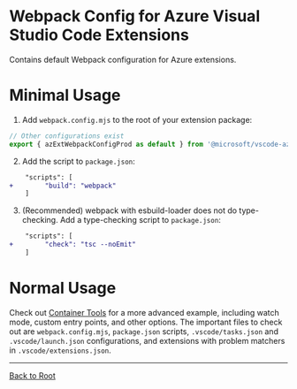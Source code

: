 # Webpack Config for Azure Visual Studio Code Extensions

Contains default Webpack configuration for Azure extensions.

# Minimal Usage

1. Add `webpack.config.mjs` to the root of your extension package:
```js
// Other configurations exist
export { azExtWebpackConfigProd as default } from '@microsoft/vscode-azext-eng/webpack';
```

2. Add the script to `package.json`:
```diff
    "scripts": [
+        "build": "webpack"
    ]
```

3. (Recommended) webpack with esbuild-loader does not do type-checking. Add a type-checking script to `package.json`:
```diff
    "scripts": [
+        "check": "tsc --noEmit"
    ]
```

# Normal Usage

Check out [Container Tools](https://github.com/microsoft/vscode-containers) for a more advanced example,
including watch mode, custom entry points, and other options. The important files to check out are
`webpack.config.mjs`, `package.json` scripts, `.vscode/tasks.json` and `.vscode/launch.json` configurations,
and extensions with problem matchers in `.vscode/extensions.json`.

---

[Back to Root](../../README.md)
